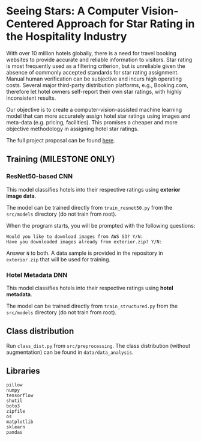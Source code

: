 # Seeing Stars: A Computer Vision-Centered Approach for Star Rating in the Hospitality Industry
With over 10 million hotels globally, there is a need for travel booking websites to provide accurate
and reliable information to visitors. Star rating is most frequently used as a filtering criterion, but is
unreliable given the absence of commonly accepted standards for star rating assignment. Manual
human verification can be subjective and incurs high operating costs. Several major third-party
distribution platforms, e.g., Booking.com, therefore let hotel owners self-report their own star ratings,
with highly inconsistent results.

Our objective is to create a computer-vision-assisted machine learning model that can more accurately
assign hotel star ratings using images and meta-data (e.g. pricing, facilities). This promises a cheaper
and more objective methodology in assigning hotel star ratings.

The full project proposal can be found [here](https://github.com/ishakbhatt/hotel-rank-learning/blob/main/project_proposal/CS_230_Project_Proposal__Ye__Zhuo__Bhatt_.pdf).

## Training (MILESTONE ONLY)
### ResNet50-based CNN 
This model classifies hotels into their respective ratings using **exterior image data**.    

The model can be trained directly from `train_resnet50.py` from the `src/models` directory (do not train from root).   

When the program starts, you will be prompted with the following questions:    

`Would you like to download images from AWS S3? Y/N:`    
`Have you downloaded images already from exterior.zip? Y/N:`    

Answer `N` to both. A data sample is provided in the repository in `exterior.zip` that will be used for training.    

### Hotel Metadata DNN
This model classifies hotels into their respective ratings using **hotel metadata**.    

The model can be trained directly from `train_structured.py` from the `src/models` directory (do not train from root).

## Class distribution
Run `class_dist.py` from `src/preprocessing`. The class distribution (without augmentation) can be found in `data/data_analysis`.

## Libraries
`pillow`    
`numpy`    
`tensorflow`    
`shutil`    
`boto3`   
`zipfile`  
`os`  
`matplotlib`  
`sklearn`  
`pandas`
